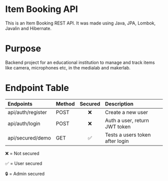 # Item Booking API
This is an Item Booking REST API. It was made using Java, JPA, Lombok, Javalin and Hibernate.

# Purpose
Backend project for an educational institution to manage and track items like camera, microphones
etc, in the medialab and makerlab.

# Endpoint Table

| Endpoints                         | Method | Secured      | Description                     |
|:----------------------------------|:-------|:------------:|:--------------------------------|
| api/auth/register                 | POST   | ❌          | Create a new user               |
| api/auth/login                    | POST   | ❌          | Auth a user, return JWT token   |
| api/secured/demo                  | GET    | ✅          | Tests a users token after login |

❌ = Not secured

✅ = User secured

🔒 = Admin secured